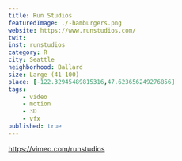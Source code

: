 ```yaml
---
title: Run Studios
featuredImage: ./-hamburgers.png
website: https://www.runstudios.com/
twit: 
inst: runstudios
category: R
city: Seattle
neighborhood: Ballard
size: Large (41-100)
place: [-122.32945489815316,47.623656249276856]
tags:
    - video
    - motion
    - 3D
    - vfx
published: true
---
```


https://vimeo.com/runstudios

